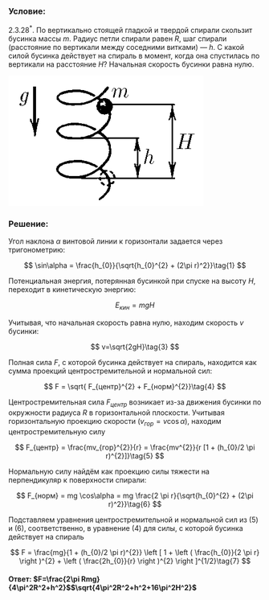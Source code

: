 ###  Условие:

$2.3.28^*.$ По вертикально стоящей гладкой и твердой спирали скользит бусинка массы $m$. Радиус петли спирали равен $R$, шаг спирали (расстояние по вертикали между соседними витками) — $h$. С какой силой бусинка действует на спираль в момент, когда она спустилась по вертикали на расстояние $H$? Начальная скорость бусинки равна нулю.

![К задаче $2.3.28$|389x259, 35%](../../img/2.3.28/2.3.28.png)

###  Решение:

Угол наклона $\alpha$ винтовой линии к горизонтали задается через тригонометрию:

$$
\sin\alpha = \frac{h_{0}}{\sqrt{h_{0}^{2} + (2\pi r)^2}}\tag{1}
$$

Потенциальная энергия, потерянная бусинкой при спуске на высоту $H$, переходит в кинетическую энергию:

$$
E_{кин} = mgH\tag{2}
$$

Учитывая, что начальная скорость равна нулю, находим скорость $v$ бусинки:

$$
v=\sqrt{2gH}\tag{3}
$$

Полная сила $F$, с которой бусинка действует на спираль, находится как сумма проекций центростремительной и нормальной сил:

$$
F = \sqrt{ F_{центр}^{2} + F_{норм}^{2}}\tag{4}
$$

Центростремительная сила $F_{центр}$ возникает из-за движения бусинки по окружности радиуса $R$ в горизонтальной плоскости. Учитывая горизонтальную проекцию скорости $(v_{гор} = v\cos\alpha)$, находим центростремительную силу

$$
F_{центр}  = \frac{mv_{гор}^{2}}{r} = \frac{mv^{2}}{r [1 + (h_{0}/2 \pi r)^{2}]}\tag{5}
$$

Нормальную силу найдём как проекцию силы тяжести на перпендикуляр к поверхности спирали:

$$
F_{норм} = mg \cos\alpha = mg \frac{2 \pi r}{\sqrt{h_{0}^{2} + (2\pi r)^2}}\tag{6}
$$

Подставляем уравнения центростремительной и нормальной сил из $(5)$ и $(6)$, соответственно, в уравнение $(4)$ для силы, с которой бусинка действует на спираль

$$
F = \frac{mg}{1 + (h_{0}/2 \pi r)^{2}} \left [ 1 + \left ( \frac{h_{0}}{2 \pi r} \right )^{2} + \left ( \frac{2h_{0}}{r} \right )^{2} \right ]^{1/2}\tag{7}
$$

####  Ответ: $F=\frac{2\pi Rmg}{4\pi^2R^2+h^2}$$\sqrt{4\pi^2R^2+h^2+16\pi^2H^2}$